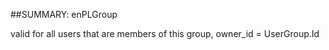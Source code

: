
##SUMMARY: enPLGroup

valid for all users that are members of this group, owner_id = UserGroup.Id

